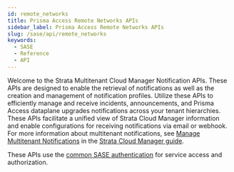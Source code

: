 ```yaml
---
id: remote_networks
title: Prisma Access Remote Networks APIs
sidebar_label: Prisma Access Remote Networks APIs
slug: /sase/api/remote_networks
keywords:
  - SASE
  - Reference
  - API
---
```


Welcome to the Strata Multitenant Cloud Manager Notification APIs. These APIs are designed to enable
the retrieval of notifications as well as the creation and management of notification profiles.
Utilize these APIs to efficiently manage and receive incidents, announcements, and Prisma Access
dataplane upgrades notifications across your tenant hierarchies. These APIs facilitate a unified
view of Strata Cloud Manager information and enable configurations for receiving notifications via
email or webhook. For more information about multitenant notifications, see 
[Manage Multitenant Notifications](https://docs.paloaltonetworks.com/sase/prisma-sase-multitenant-platform/manage-multitenant-notifications)
in the 
[Strata Cloud Manager guide](https://docs.paloaltonetworks.com/sase/prisma-sase-multitenant-platform).

These APIs use the [common SASE authentication](/sase/docs/getstarted) for service access and authorization.